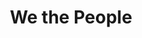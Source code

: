 ---
pid: ch88
title: We the People
location_transcription: At the New Plaza
coordinates: "[-75.164537328516, 39.953092603682]"
zipcode: '19140'
gen_neighborhood: North Philadelphia
neighborhood: Hunting Park
outside_phl: 
age: '45'
age_range: 40-49
instagram: 
image_file_name: ch_88.jpg
proposal_transcription: Everyone should injoy the world from Big 2 Little
topic: Inclusivity,Unity
topic_summary: 0, 0
type: Other No Form
keywords_other: 
credit: Pedro Rodriguez
image_labels: Figures in ascending height order
twitter: 
facebook: 
permalink: "/monuments/ch88/"
layout: item-page
---